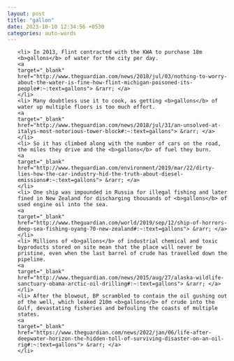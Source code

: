 ```yaml
---
layout: post
title: "gallon"
date: 2023-10-10 12:34:56 +0530
categories: auto-words
---
```

<ol>

    <li> In 2013, Flint contracted with the KWA to purchase 18m <b>gallons</b> of water for the city per day.
    <a 
    target="_blank" 
    href="http://www.theguardian.com/news/2018/jul/03/nothing-to-worry-about-the-water-is-fine-how-flint-michigan-poisoned-its-people#:~:text=gallons"> &rarr; </a>
    </li>
    <li> Many doubtless use it to cook, as getting <b>gallons</b> of water up multiple floors is too much effort.
    <a 
    target="_blank" 
    href="http://www.theguardian.com/news/2018/jul/31/an-unsolved-at-italys-most-notorious-tower-block#:~:text=gallons"> &rarr; </a>
    </li>
    <li> So it has climbed along with the number of cars on the road, the miles they drive and the <b>gallons</b> of fuel they burn.
    <a 
    target="_blank" 
    href="http://www.theguardian.com/environment/2019/mar/22/dirty-lies-how-the-car-industry-hid-the-truth-about-diesel-emissions#:~:text=gallons"> &rarr; </a>
    </li>
    <li> One ship was impounded in Russia for illegal fishing and later fined in New Zealand for discharging thousands of <b>gallons</b> of used engine oil into the sea.
    <a 
    target="_blank" 
    href="http://www.theguardian.com/world/2019/sep/12/ship-of-horrors-deep-sea-fishing-oyang-70-new-zealand#:~:text=gallons"> &rarr; </a>
    </li>
    <li> Millions of <b>gallons</b> of industrial chemical and toxic byproducts stored on site mean that the place will never be pristine, even when the last barrel of crude has travelled down the pipeline.
    <a 
    target="_blank" 
    href="http://www.theguardian.com/news/2015/aug/27/alaska-wildlife-sanctuary-obama-arctic-oil-drilling#:~:text=gallons"> &rarr; </a>
    </li>
    <li> After the blowout, BP scrambled to contain the oil gushing out of the well, which leaked 210m <b>gallons</b> of crude into the Gulf, devastating fisheries and befouling the coasts of multiple states.
    <a 
    target="_blank" 
    href="https://www.theguardian.com/news/2022/jan/06/life-after-deepwater-horizon-the-hidden-toll-of-surviving-disaster-on-an-oil-rig#:~:text=gallons"> &rarr; </a>
    </li>